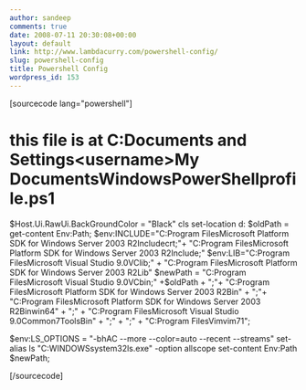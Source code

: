 ```yaml
---
author: sandeep
comments: true
date: 2008-07-11 20:30:08+00:00
layout: default
link: http://www.lambdacurry.com/powershell-config/
slug: powershell-config
title: Powershell Config
wordpress_id: 153
---
```


[sourcecode lang="powershell"]

# this file is at C:Documents and Settings&lt;username&gt;My DocumentsWindowsPowerShellprofile.ps1

$Host.Ui.RawUi.BackGroundColor = "Black"
cls
set-location d:
$oldPath = get-content Env:Path;
$env:INCLUDE="C:Program FilesMicrosoft Platform SDK for Windows Server 2003 R2Includecrt;"+ "C:Program FilesMicrosoft Platform SDK for Windows Server 2003 R2Include;"
$env:LIB="C:Program FilesMicrosoft Visual Studio 9.0VClib;" +  "C:Program FilesMicrosoft Platform SDK for Windows Server 2003 R2Lib"
$newPath = "C:Program FilesMicrosoft Visual Studio 9.0VCbin;" +$oldPath + ";"+ "C:Program FilesMicrosoft Platform SDK for Windows Server 2003 R2Bin" + ";"+ "C:Program FilesMicrosoft Platform SDK for Windows Server 2003 R2Binwin64" + ";" + "C:Program FilesMicrosoft Visual Studio 9.0Common7ToolsBin" + ";" + ";" +
"C:Program FilesVimvim71";

$env:LS_OPTIONS = "-bhAC --more --color=auto --recent --streams"
set-alias ls "C:WINDOWSsystem32ls.exe" -option allscope
set-content Env:Path $newPath;

[/sourcecode]
